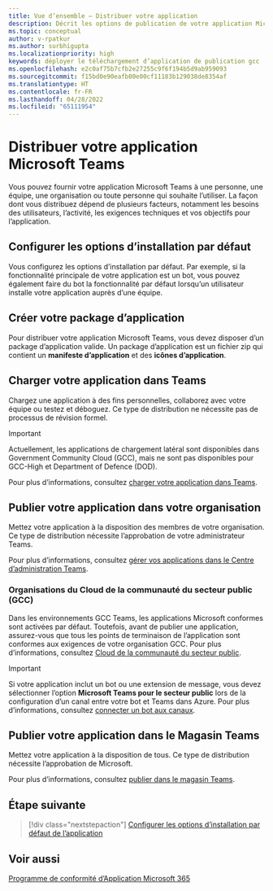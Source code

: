 ```yaml
---
title: Vue d’ensemble – Distribuer votre application
description: Décrit les options de publication de votre application Microsoft Teams, de chargement de votre application et de GCC.
ms.topic: conceptual
author: v-rpatkur
ms.author: surbhigupta
ms.localizationpriority: high
keywords: déployer le téléchargement d’application de publication gcc
ms.openlocfilehash: e2c0af75b7cfb2e27255c9f6f194b5d9ab959093
ms.sourcegitcommit: f15bd0e90eafb00e00cf11183b129038de8354af
ms.translationtype: HT
ms.contentlocale: fr-FR
ms.lasthandoff: 04/28/2022
ms.locfileid: "65111954"
---
```

# <a name="distribute-your-microsoft-teams-app"></a>Distribuer votre application Microsoft Teams

Vous pouvez fournir votre application Microsoft Teams à une personne, une équipe, une organisation ou toute personne qui souhaite l’utiliser. La façon dont vous distribuez dépend de plusieurs facteurs, notamment les besoins des utilisateurs, l’activité, les exigences techniques et vos objectifs pour l’application.

## <a name="configure-default-install-options"></a>Configurer les options d’installation par défaut

Vous configurez les options d’installation par défaut. Par exemple, si la fonctionnalité principale de votre application est un bot, vous pouvez également faire du bot la fonctionnalité par défaut lorsqu’un utilisateur installe votre application auprès d’une équipe.

## <a name="create-your-app-package"></a>Créer votre package d’application

Pour distribuer votre application Microsoft Teams, vous devez disposer d’un package d’application valide.  Un package d’application est un fichier zip qui contient un **manifeste d’application** et des **icônes d’application**.

## <a name="upload-your-app-in-teams"></a>Charger votre application dans Teams

Chargez une application à des fins personnelles, collaborez avec votre équipe ou testez et déboguez. Ce type de distribution ne nécessite pas de processus de révision formel.

> [!IMPORTANT]
> Actuellement, les applications de chargement latéral sont disponibles dans Government Community Cloud (GCC), mais ne sont pas disponibles pour GCC-High et Department of Defence (DOD).

Pour plus d’informations, consultez [charger votre application dans Teams](apps-upload.md).

## <a name="publish-your-app-to-your-org"></a>Publier votre application dans votre organisation

Mettez votre application à la disposition des membres de votre organisation. Ce type de distribution nécessite l’approbation de votre administrateur Teams.

Pour plus d’informations, consultez [gérer vos applications dans le Centre d’administration Teams](/MicrosoftTeams/manage-apps?toc=%2Fmicrosoftteams%2Fplatform%2Ftoc.json&bc=%2FMicrosoftTeams%2Fbreadcrumb%2Ftoc.json).

### <a name="government-community-cloud-gcc-organizations"></a>Organisations du Cloud de la communauté du secteur public (GCC)

Dans les environnements GCC Teams, les applications Microsoft conformes sont activées par défaut. Toutefois, avant de publier une application, assurez-vous que tous les points de terminaison de l’application sont conformes aux exigences de votre organisation GCC. Pour plus d’informations, consultez [Cloud de la communauté du secteur public](../app-fundamentals-overview.md#government-community-cloud).

> [!IMPORTANT]
>Si votre application inclut un bot ou une extension de message, vous devez sélectionner l’option **Microsoft Teams pour le secteur public** lors de la configuration d’un canal entre votre bot et Teams dans Azure. Pour plus d’informations, consultez [connecter un bot aux canaux](/azure/bot-service/bot-service-manage-channels?view=azure-bot-service-4.0&preserve-view=true).

## <a name="publish-your-app-to-the-teams-store"></a>Publier votre application dans le Magasin Teams

Mettez votre application à la disposition de tous. Ce type de distribution nécessite l’approbation de Microsoft.

Pour plus d’informations, consultez [publier dans le magasin Teams](~/concepts/deploy-and-publish/appsource/publish.md).

## <a name="next-step"></a>Étape suivante

> [!div class="nextstepaction"]
> [Configurer les options d’installation par défaut de l’application](~/concepts/deploy-and-publish/add-default-install-scope.md)

## <a name="see-also"></a>Voir aussi

[Programme de conformité d’Application Microsoft 365](/microsoft-365-app-certification/overview)
